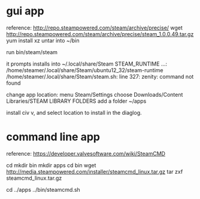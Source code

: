 
gui app
=============

reference: http://repo.steampowered.com/steam/archive/precise/
wget http://repo.steampowered.com/steam/archive/precise/steam_1.0.0.49.tar.gz
yum install xz
untar into ~/bin

run
    bin/steam/steam

it prompts
    installs into ~/.local/share/Steam
    STEAM_RUNTIME ...: /home/steamer/.local/share/Steam/ubuntu12_32/steam-runtime
    /home/steamer/.local/share/Steam/steam.sh: line 327: zenity: command not found

change app location: 
    menu Steam/Settings
    choose Downloads/Content Libraries/STEAM LIBRARY FOLDERS
    add a folder ~/apps

install civ v, and select location to install in the diaglog.



command line app
==================

reference: https://developer.valvesoftware.com/wiki/SteamCMD

cd
mkdir bin
mkdir apps
cd bin
wget http://media.steampowered.com/installer/steamcmd_linux.tar.gz
tar zxf steamcmd_linux.tar.gz

cd ../apps
../bin/steamcmd.sh



